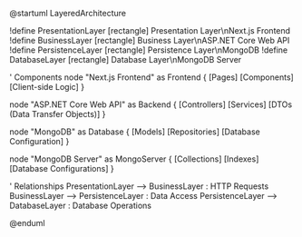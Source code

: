 @startuml LayeredArchitecture

!define PresentationLayer [rectangle] Presentation Layer\nNext.js Frontend
!define BusinessLayer [rectangle] Business Layer\nASP.NET Core Web API
!define PersistenceLayer [rectangle] Persistence Layer\nMongoDB
!define DatabaseLayer [rectangle] Database Layer\nMongoDB Server

' Components
node "Next.js Frontend" as Frontend {
    [Pages]
    [Components]
    [Client-side Logic]
}

node "ASP.NET Core Web API" as Backend {
    [Controllers]
    [Services]
    [DTOs (Data Transfer Objects)]
}

node "MongoDB" as Database {
    [Models]
    [Repositories]
    [Database Configuration]
}

node "MongoDB Server" as MongoServer {
    [Collections]
    [Indexes]
    [Database Configurations]
}

' Relationships
PresentationLayer --> BusinessLayer : HTTP Requests
BusinessLayer --> PersistenceLayer : Data Access
PersistenceLayer --> DatabaseLayer : Database Operations

@enduml
